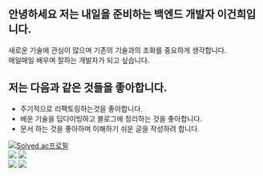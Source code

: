 ## 안녕하세요 저는 내일을 준비하는 백엔드 개발자 이건희입니다.  
새로운 기술에 관심이 많으며 기존의 기술과의 조화를 중요하게 생각합니다.  
매일매일 배우며 잘하는 개발자가 되고 싶습니다.  

## 저는 다음과 같은 것들을 좋아합니다.
- 주기적으로 리팩토링하는것을 좋아합니다.
- 배운 기술을 딥다이빙하고 블로그에 정리하는 것을 좋아합니다.
- 문서 하는 것을 좋아하며 이해하기 쉬운 글을 작성하려 합니다.
  
[![Solved.ac프로필](http://mazassumnida.wtf/api/generate_badge?boj=leech9876)](https://solved.ac/leech9876)  
<img src="https://img.shields.io/badge/Java-ED8B00?style=for-the-badge&logo=openjdk&logoColor=white">
<img src="https://img.shields.io/badge/SpringBoot-6DB33F?style=flat-square&logo=Spring&logoColor=white">  
<img src="https://img.shields.io/badge/Kotlin-7F52FF?style=for-the-badge&logo=Kotlin&logoColor=white">
<img src="https://img.shields.io/badge/Android-3DDC84?style=for-the-badge&logo=Android&logoColor=white">



